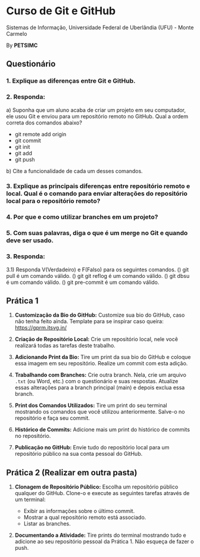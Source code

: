 # Curso de Git e GitHub

Sistemas de Informação, Universidade Federal de Uberlândia (UFU) - Monte Carmelo

By **PETSIMC**


## Questionário

### 1. Explique as diferenças entre Git e GitHub.

### 2. Responda:
a) Suponha que um aluno acaba de criar um projeto em seu computador, ele usou Git e enviou para um repositório remoto no GitHub.
Qual a ordem correta dos comandos abaixo?

- git remote add origin
- git commit
- git init
- git add
- git push

b) Cite a funcionalidade de cada um desses comandos.

### 3. Explique as principais diferenças entre repositório remoto e local. Qual é o comando para enviar alterações do repositório local para o repositório remoto?

### 4. Por que e como utilizar branches em um projeto?

### 5. Com suas palavras, diga o que é um merge no Git e quando deve ser usado.

### 3. Responda:
3.1) Responda V(Verdadeiro) e F(Falso) para os seguintes comandos.
() git pull é um comando válido. 
() git git reflog é um comando válido.
() git dbsu é um comando válido.
() git pre-commit é um comando válido.
## Prática 1

1. **Customização da Bio do GitHub:** 
   Customize sua bio do GitHub, caso não tenha feito ainda. Template para se inspirar caso queira: https://gprm.itsvg.in/

2. **Criação de Repositório Local:** 
   Crie um repositório local, nele você realizará todas as tarefas deste trabalho.

3. **Adicionando Print da Bio:** 
   Tire um print da sua bio do GitHub e coloque essa imagem em seu repositório. Realize um commit com esta adição.

4. **Trabalhando com Branches:** 
   Crie outra branch. Nela, crie um arquivo `.txt` (ou Word, etc.) com o questionário e suas respostas. Atualize essas alterações para a branch principal (main) e depois exclua essa branch.

5. **Print dos Comandos Utilizados:** 
   Tire um print do seu terminal mostrando os comandos que você utilizou anteriormente. Salve-o no repositório e faça seu commit.

6. **Histórico de Commits:** 
   Adicione mais um print do histórico de commits no repositório.

7. **Publicação no GitHub:** 
   Envie tudo do repositório local para um repositório público na sua conta pessoal do GitHub.

## Prática 2 (Realizar em outra pasta)

1. **Clonagem de Repositório Público:**
   Escolha um repositório público qualquer do GitHub. Clone-o e execute as seguintes tarefas através de um terminal:
   - Exibir as informações sobre o último commit.
   - Mostrar a qual repositório remoto está associado.
   - Listar as branches.

2. **Documentando a Atividade:**
   Tire prints do terminal mostrando tudo e adicione ao seu repositório pessoal da Prática 1. Não esqueça de fazer o push.
